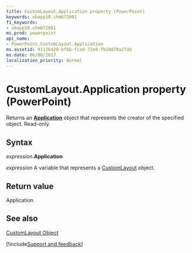 ```yaml
---
title: CustomLayout.Application property (PowerPoint)
keywords: vbapp10.chm672001
f1_keywords:
- vbapp10.chm672001
ms.prod: powerpoint
api_name:
- PowerPoint.CustomLayout.Application
ms.assetid: 91126d20-bfbb-fcad-72e0-fb10d78a17ab
ms.date: 06/08/2017
localization_priority: Normal
---
```



# CustomLayout.Application property (PowerPoint)

Returns an  **[Application](PowerPoint.Application.md)** object that represents the creator of the specified object. Read-only.


## Syntax

_expression_.**Application**

_expression_ A variable that represents a [CustomLayout](PowerPoint.CustomLayout.md) object.


## Return value

Application


## See also


[CustomLayout Object](PowerPoint.CustomLayout.md)

[!include[Support and feedback](~/includes/feedback-boilerplate.md)]
